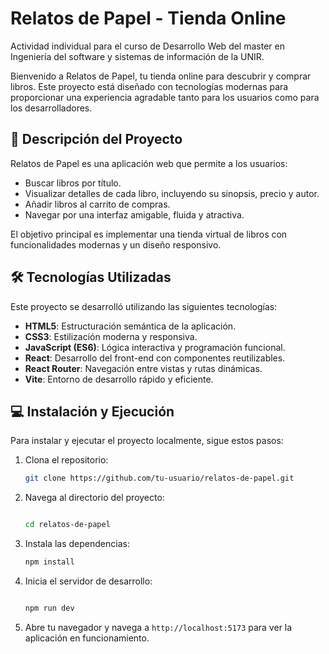 # Relatos de Papel - Tienda Online

Actividad individual para el curso de Desarrollo Web del master en Ingeniería del software y sistemas de información de la UNIR.

Bienvenido a Relatos de Papel, tu tienda online para descubrir y comprar libros. Este proyecto está diseñado con tecnologías modernas para proporcionar una experiencia agradable tanto para los usuarios como para los desarrolladores.

## 🚀 Descripción del Proyecto

Relatos de Papel es una aplicación web que permite a los usuarios:

- Buscar libros por título.
- Visualizar detalles de cada libro, incluyendo su sinopsis, precio y autor.
- Añadir libros al carrito de compras.
- Navegar por una interfaz amigable, fluida y atractiva.

El objetivo principal es implementar una tienda virtual de libros con funcionalidades modernas y un diseño responsivo.

## 🛠️ Tecnologías Utilizadas

Este proyecto se desarrolló utilizando las siguientes tecnologías:

- **HTML5**: Estructuración semántica de la aplicación.
- **CSS3**: Estilización moderna y responsiva.
- **JavaScript (ES6)**: Lógica interactiva y programación funcional.
- **React**: Desarrollo del front-end con componentes reutilizables.
- **React Router**: Navegación entre vistas y rutas dinámicas.
- **Vite**: Entorno de desarrollo rápido y eficiente.

## 💻 Instalación y Ejecución

Para instalar y ejecutar el proyecto localmente, sigue estos pasos:

1. Clona el repositorio:

    ```bash
    git clone https://github.com/tu-usuario/relatos-de-papel.git

2. Navega al directorio del proyecto:

    ```bash
    
    cd relatos-de-papel

3. Instala las dependencias:

    ```bash
    npm install

4. Inicia el servidor de desarrollo:

    ```bash
    
    npm run dev

5. Abre tu navegador y navega a `http://localhost:5173` para ver la aplicación en funcionamiento.
